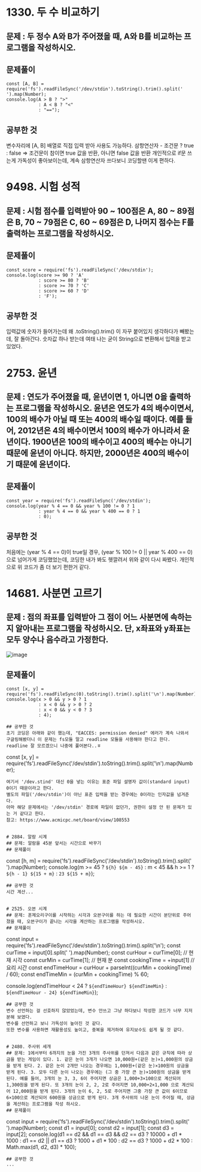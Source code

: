 # 1330. 두 수 비교하기
## 문제 : 두 정수 A와 B가 주어졌을 때, A와 B를 비교하는 프로그램을 작성하시오.
## 문제풀이
```
const [A, B] = require('fs').readFileSync('/dev/stdin').toString().trim().split(' ').map(Number);
console.log(A > B ? ">" 
            : A < B ? "<" 
            : "==");
```
## 공부한 것
변수자리에 [A, B] 배열로 직접 입력 받아 사용도 가능하다.
삼항연산자 - 조건문 ? true : false => 조건문이 참이면 true 값을 반환, 아니면 false 값을 반환
개인적으로 if문 쓰는게 가독성이 좋아보이는데, 계속 삼항연산자 쓰다보니 코딩할땐 이게 편하다.


# 9498. 시험 성적
## 문제 : 시험 점수를 입력받아 90 ~ 100점은 A, 80 ~ 89점은 B, 70 ~ 79점은 C, 60 ~ 69점은 D, 나머지 점수는 F를 출력하는 프로그램을 작성하시오.
## 문제풀이
```
const score = require('fs').readFileSync('/dev/stdin');
console.log(score >= 90 ? 'A' 
            : score >= 80 ? 'B' 
            : score >= 70 ? 'C' 
            : score >= 60 ? 'D' 
            : 'F');
```
## 공부한 것
입력값에 숫자가 들어가는데 왜 .toString().trim() 이 자꾸 붙어있지 생각하다가 빼봤는데, 잘 돌아간다.
숫자값 하나 받는데 여태 나는 굳이 String으로 변환해서 입력을 받고 있었다.


# 2753. 윤년
## 문제 : 연도가 주어졌을 때, 윤년이면 1, 아니면 0을 출력하는 프로그램을 작성하시오. 윤년은 연도가 4의 배수이면서, 100의 배수가 아닐 때 또는 400의 배수일 때이다. 예를 들어, 2012년은 4의 배수이면서 100의 배수가 아니라서 윤년이다. 1900년은 100의 배수이고 400의 배수는 아니기 때문에 윤년이 아니다. 하지만, 2000년은 400의 배수이기 때문에 윤년이다.
## 문제풀이
```
const year = require('fs').readFileSync('/dev/stdin');
console.log(year % 4 == 0 && year % 100 != 0 ? 1 
            : year % 4 == 0 && year % 400 == 0 ? 1 
            : 0);
```
## 공부한 것
처음에는 (year % 4 == 0)이 true일 경우, (year % 100 != 0 || year % 400 == 0) 으로 넘어가게 코딩했었는데,
코딩한 내가 봐도 헷깔려서 위와 같이 다시 짜봤다. 개인적으로 위 코드가 좀 더 보기 편한거 같다.


# 14681. 사분면 고르기
## 문제 : 점의 좌표를 입력받아 그 점이 어느 사분면에 속하는지 알아내는 프로그램을 작성하시오. 단, x좌표와 y좌표는 모두 양수나 음수라고 가정한다.
![image](https://github.com/JavaScript-Coding-Test-Study/lsh/assets/133360417/8dd7fefe-c4ad-4fa6-bac3-e4add7b017c8)
## 문제풀이
```
const [x, y] = require('fs').readFileSync(0).toString().trim().split('\n').map(Number);
console.log(x > 0 && y > 0 ? 1
            : x < 0 && y > 0 ? 2
            : x < 0 && y < 0 ? 3
            : 4);
```
```
## 공부한 것
초기 코딩은 아래와 같이 했는데, "EACCES: permission denied" 에러가 계속 나와서 구글링해봤더니 이 문제는 fs모듈 말고 readline 모듈을 사용해야 한다고 한다.
readline 잘 모르겠으니 나중에 풀어본다..ㅎ
```
const [x, y] = require('fs').readFileSync('/dev/stdin').toString().trim().split('\n').map(Number);
```
여기서 '/dev.stind' 대신 0을 넣는 이유는 표준 파일 설명자 값이(standard input) 0이기 때문이라고 한다. 
별도의 파일('/dev/stdin')이 아닌 표준 입력을 받는 경우에는 0이라는 인자값을 넘겨준다.
아마 해당 문제에서는 '/dev/stdin' 경로에 파일이 없던가, 권한이 설정 안 된 문제가 있는 거 같다고 한다.
참고: https://www.acmicpc.net/board/view/108553


# 2884. 알람 시계
## 문제: 알람을 45분 앞서는 시간으로 바꾸기
## 문제풀이
```
const [h, m] = require('fs').readFileSync('/dev/stdin').toString().trim().split(' ').map(Number);
console.log(m >= 45 ? `${h} ${m - 45}`
            : m < 45 && h >= 1 ? `${h - 1} ${15 + m}`
            : `23 ${15 + m}`);
```
## 공부한 것
시간 계산...


# 2525. 오븐 시계
## 문제: 훈제오리구이를 시작하는 시각과 오븐구이를 하는 데 필요한 시간이 분단위로 주어졌을 때, 오븐구이가 끝나는 시각을 계산하는 프로그램을 작성하시오.
## 문제풀이
```
const input = require('fs').readFileSync('/dev/stdin').toString().trim().split('\n');
const curTime = input[0].split(' ').map(Number);
const curHour = curTime[0]; // 현재 시각
const curMin = curTime[1]; // 현재 분
const cookingTime = +input[1] // 요리 시간
const endTimeHour = curHour + parseInt((curMin + cookingTime) / 60);
const endTimeMin = (curMin + cookingTime) % 60;

console.log(endTimeHour < 24 ? `${endTimeHour} ${endTimeMin}` : `${endTimeHour - 24} ${endTimeMin}`);
```
## 공부한 것
변수 선언하는 걸 선호하지 않았었는데, 변수 안쓰고 그냥 하다보니 작성한 코드가 너무 지저분해 보였다.
변수를 선언하고 보니 가독성이 높아진 것 같다. 
또한 변수를 사용하면 재활용성도 높이고, 중복을 제거하여 유지보수도 쉽게 될 것 같다.


# 2480. 주사위 세개
## 문제: 1에서부터 6까지의 눈을 가진 3개의 주사위를 던져서 다음과 같은 규칙에 따라 상금을 받는 게임이 있다. 1. 같은 눈이 3개가 나오면 10,000원+(같은 눈)×1,000원의 상금을 받게 된다. 2. 같은 눈이 2개만 나오는 경우에는 1,000원+(같은 눈)×100원의 상금을 받게 된다. 3. 모두 다른 눈이 나오는 경우에는 (그 중 가장 큰 눈)×100원의 상금을 받게 된다. 예를 들어, 3개의 눈 3, 3, 6이 주어지면 상금은 1,000+3×100으로 계산되어 1,300원을 받게 된다. 또 3개의 눈이 2, 2, 2로 주어지면 10,000+2×1,000 으로 계산되어 12,000원을 받게 된다. 3개의 눈이 6, 2, 5로 주어지면 그중 가장 큰 값이 6이므로 6×100으로 계산되어 600원을 상금으로 받게 된다. 3개 주사위의 나온 눈이 주어질 때, 상금을 계산하는 프로그램을 작성 하시오.
## 문제풀이
```
const input = require('fs').readFileSync('/dev/stdin').toString().trim().split(' ').map(Number);
const d1 = input[0];
const d2 = input[1];
const d3 = input[2];
console.log(d1 == d2 && d1 == d3 && d2 == d3 ? 10000 + d1 * 1000
            : d1 == d2 || d1 == d3 ? 1000 + d1 * 100
            : d2 == d3 ? 1000 + d2 * 100
            : Math.max(d1, d2, d3) * 100);
```
## 공부한 것
...
